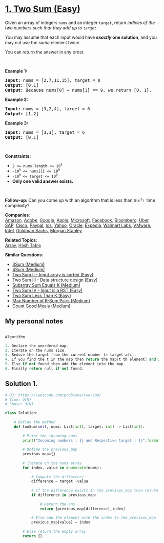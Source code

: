 # [1. Two Sum (Easy)](https://leetcode.com/problems/two-sum/)

<p>Given an array of integers <code>nums</code>&nbsp;and an integer <code>target</code>, return <em>indices of the two numbers such that they add up to <code>target</code></em>.</p>

<p>You may assume that each input would have <strong><em>exactly</em> one solution</strong>, and you may not use the <em>same</em> element twice.</p>

<p>You can return the answer in any order.</p>

<p>&nbsp;</p>
<p><strong>Example 1:</strong></p>

<pre><strong>Input:</strong> nums = [2,7,11,15], target = 9
<strong>Output:</strong> [0,1]
<strong>Output:</strong> Because nums[0] + nums[1] == 9, we return [0, 1].
</pre>

<p><strong>Example 2:</strong></p>

<pre><strong>Input:</strong> nums = [3,2,4], target = 6
<strong>Output:</strong> [1,2]
</pre>

<p><strong>Example 3:</strong></p>

<pre><strong>Input:</strong> nums = [3,3], target = 6
<strong>Output:</strong> [0,1]
</pre>

<p>&nbsp;</p>
<p><strong>Constraints:</strong></p>

<ul>
	<li><code>2 &lt;= nums.length &lt;= 10<sup>4</sup></code></li>
	<li><code>-10<sup>9</sup> &lt;= nums[i] &lt;= 10<sup>9</sup></code></li>
	<li><code>-10<sup>9</sup> &lt;= target &lt;= 10<sup>9</sup></code></li>
	<li><strong>Only one valid answer exists.</strong></li>
</ul>

<p>&nbsp;</p>
<strong>Follow-up:&nbsp;</strong>Can you come up with an algorithm that is less than&nbsp;<code>O(n<sup>2</sup>)&nbsp;</code>time complexity?

**Companies**:  
[Amazon](https://leetcode.com/company/amazon), [Adobe](https://leetcode.com/company/adobe), [Google](https://leetcode.com/company/google), [Apple](https://leetcode.com/company/apple), [Microsoft](https://leetcode.com/company/microsoft), [Facebook](https://leetcode.com/company/facebook), [Bloomberg](https://leetcode.com/company/bloomberg), [Uber](https://leetcode.com/company/uber), [SAP](https://leetcode.com/company/sap), [Cisco](https://leetcode.com/company/cisco), [Paypal](https://leetcode.com/company/paypal), [tcs](https://leetcode.com/company/tcs), [Yahoo](https://leetcode.com/company/yahoo), [Oracle](https://leetcode.com/company/oracle), [Expedia](https://leetcode.com/company/expedia), [Walmart Labs](https://leetcode.com/company/walmart-labs), [VMware](https://leetcode.com/company/vmware), [Intel](https://leetcode.com/company/intel), [Goldman Sachs](https://leetcode.com/company/goldman-sachs), [Morgan Stanley](https://leetcode.com/company/morgan-stanley)

**Related Topics**:  
[Array](https://leetcode.com/tag/array/), [Hash Table](https://leetcode.com/tag/hash-table/)

**Similar Questions**:
* [3Sum (Medium)](https://leetcode.com/problems/3sum/)
* [4Sum (Medium)](https://leetcode.com/problems/4sum/)
* [Two Sum II - Input array is sorted (Easy)](https://leetcode.com/problems/two-sum-ii-input-array-is-sorted/)
* [Two Sum III - Data structure design (Easy)](https://leetcode.com/problems/two-sum-iii-data-structure-design/)
* [Subarray Sum Equals K (Medium)](https://leetcode.com/problems/subarray-sum-equals-k/)
* [Two Sum IV - Input is a BST (Easy)](https://leetcode.com/problems/two-sum-iv-input-is-a-bst/)
* [Two Sum Less Than K (Easy)](https://leetcode.com/problems/two-sum-less-than-k/)
* [Max Number of K-Sum Pairs (Medium)](https://leetcode.com/problems/max-number-of-k-sum-pairs/)
* [Count Good Meals (Medium)](https://leetcode.com/problems/count-good-meals/)

## My personal notes

```cpp

Algorithm

1. Declare the unordered map.
2. Iterate on the nums size.
3. Reduce the target from the current number t= target-a[i].
4. If you find the t in the map then return the map[t th element] and ith element.
5. Else if not found then add the element into the map.
6. Finally return null if not found.

```


## Solution 1.

```py
# OJ: https://leetcode.com/problems/two-sum/
# Time: O(N)
# Space: O(N)

class Solution:
    
    # Define the method
    def twoSum(self, nums: List[int], target: int) -> List[int]:
        
        # Print the incoming nums
        print("Incoming numbers : {} and Respective target : {}".format(nums,target))
        
        # Define the previous_map
        previous_map={}
        
        # Iterate on the nums array
        for index, value in enumerate(nums):
            
            # Compute the difference
            difference = target -value 
            
            # If the difference exists in the previous_map then return the required ans
            if difference in previous_map:
                
                # Return the ans
                return [previous_map[difference],index]
            
            # Else add the element with the index to the previous_map
            previous_map[value] = index
            
        # Else return the empty array
        return {}
```
